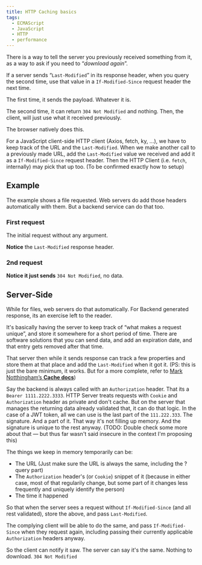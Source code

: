 ```yaml
---
title: HTTP Caching basics
tags:
  - ECMAScript
  - JavaScript
  - HTTP
  - performance
---
```


There is a way to tell the server you previously received something from it, as
a way to ask if you need to “_download again_”.

If a server sends “`Last-Modified`” in its response header, when you query the
second time, use that value in a `If-Modified-Since` request header the next
time.

The first time, it sends the payload. Whatever it is.

The second time, it can return `304 Not Modified` and nothing. Then, the client,
will just use what it received previously.

The browser natively does this.

For a JavaScript client-side HTTP client (Axios, fetch, ky, …), we have to keep
track of the URL and the `Last-Modified`. When we make another call to a
previously made URL, add the `Last-Modified` value we received and add it as a
`If-Modified-Since` request header. Then the HTTP Client (i.e. `fetch`,
internally) may pick that up too. (To be confirmed exactly how to setup)

## Example

The example shows a file requested. Web servers do add those headers
automatically with them. But a backend service can do that too.

### First request

<app-image style="float:initial;width:100%;" figcaption=" " src="~/assets/content/code-review/http-caching-basics/http-request-step1.png">

The initial request without any argument.

**Notice** the `Last-Modified` response header.

</app-image>

### 2nd request

<app-image  style="float:initial;width:100%;" figcaption="The second request, we add If-Modified-Since." src="~/assets/content/code-review/http-caching-basics/http-request-step2.png">

**Notice it just sends** `304 Not Modified`, no data.

</app-image>

## Server-Side

While for files, web servers do that automatically. For Backend generated
response, its an exercise left to the reader.

It's basically having the server to keep track of “what makes a request unique”,
and store it somewhere for a short period of time. There are software solutions
that you can send data, and add an expiration date, and that entry gets removed
after that time.

That server then while it sends response can track a few properties and store
them at that place and add the `Last-Modified` when it got it. (PS: this is just
the bare minimum, it works. But for a more complete, refer to
[Mark Notthingham’s **Cache docs**](https://www.mnot.net/cache_docs/#VALIDATE))

Say the backend is always called with an `Authorization` header. That its a
`Bearer 1111.2222.3333`. HTTP Server treats requests with `Cookie` and
`Authorization` header as private and don't cache. But on the server that
manages the returning data already validated that, it can do that logic. In the
case of a JWT token, all we can use is the last part of the `111.222.333`. The
signature. And a part of it. That way it's not filling up memory. And the
signature is unique to the rest anyway. (TODO: Double check some more about that
— but thus far wasn't said insecure in the context I'm proposing this)

The things we keep in memory temporarily can be:

- The URL (Just make sure the URL is always the same, including the ?query part)
- The `Authorization` header's (or `Cookie`) snippet of it (because in either
  case, most of that regularily change, but some part of it changes less
  frequently and uniquely identify the person)
- The time it happened

So that when the server sees a request without `If-Modified-Since` (and all rest
validated), store the above, and pass `Last-Modified`.

The complying client will be able to do the same, and pass `If-Modified-Since`
when they request again, including passing their currently applicable
`Authorization` headers anyway.

So the client can notify it saw. The server can say it's the same. Nothing to
download. `304 Not Modified`
